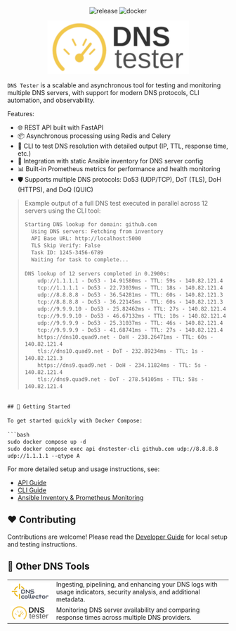 <p align="center">
  <img src="https://img.shields.io/github/v/release/dmachard/dns-tester?logo=github&sort=semver" alt="release"/>
  <img src="https://img.shields.io/docker/pulls/dmachard/dnstester.svg" alt="docker"/>
</p>

<p align="center">
  <img src="docs/logo-dns-tester.png" alt="DNS-collector"/>
</p>

`DNS Tester` is a scalable and asynchronous tool for testing and monitoring multiple DNS servers, with support for modern DNS protocols, CLI automation, and observability.

Features:
- 🌐 REST API built with FastAPI
- 📦 Asynchronous processing using Redis and Celery
- 🧪 CLI to test DNS resolution with detailed output (IP, TTL, response time, etc.)
- 🧾 Integration with static Ansible inventory for DNS server config
- 📊 Built-in Prometheus metrics for performance and health monitoring
- 🛡️ Supports multiple DNS protocols: Do53 (UDP/TCP), DoT (TLS), DoH (HTTPS), and DoQ (QUIC)

> Example output of a full DNS test executed in parallel across 12 servers using the CLI tool:
> 
> ```
> Starting DNS lookup for domain: github.com
>   Using DNS servers: Fetching from inventory
>   API Base URL: http://localhost:5000
>   TLS Skip Verify: False
>   Task ID: 1245-3456-6789
>   Waiting for task to complete...
> 
> DNS lookup of 12 servers completed in 0.2900s:
>     udp://1.1.1.1 - Do53 - 14.91580ms - TTL: 59s - 140.82.121.4
>     tcp://1.1.1.1 - Do53 - 22.73039ms - TTL: 18s - 140.82.121.4
>     udp://8.8.8.8 - Do53 - 36.54281ms - TTL: 60s - 140.82.121.3
>     tcp://8.8.8.8 - Do53 - 36.22145ms - TTL: 60s - 140.82.121.3
>     udp://9.9.9.10 - Do53 - 25.82462ms - TTL: 27s - 140.82.121.4
>     tcp://9.9.9.10 - Do53 - 46.67132ms - TTL: 10s - 140.82.121.4
>     udp://9.9.9.9 - Do53 - 25.31037ms - TTL: 46s - 140.82.121.4
>     tcp://9.9.9.9 - Do53 - 41.68741ms - TTL: 27s - 140.82.121.4
>     https://dns10.quad9.net - DoH - 238.26471ms - TTL: 60s - 140.82.121.4
>     tls://dns10.quad9.net - DoT - 232.89234ms - TTL: 1s - 140.82.121.3
>     https://dns9.quad9.net - DoH - 234.11824ms - TTL: 5s - 140.82.121.4
>     tls://dns9.quad9.net - DoT - 278.54105ms - TTL: 58s - 140.82.121.4
```

## 🚀 Getting Started

To get started quickly with Docker Compose:

```bash
sudo docker compose up -d
sudo docker compose exec api dnstester-cli github.com udp://8.8.8.8 udp://1.1.1.1 --qtype A
```

For more detailed setup and usage instructions, see:
- [API Guide](docs/API_GUIDE.md) 
- [CLI Guide](docs/CLI_GUIDE.md) 
- [Ansible Inventory & Prometheus Monitoring](docs/INTEGRATIONS.md)

## ❤️ Contributing

Contributions are welcome!
Please read the [Developer Guide](CONTRIBUTING.md) for local setup and testing instructions.

## 🧰 Other DNS Tools

| | |
|:--:|------------|
| <a href="https://github.com/dmachard/DNS-collector" target="_blank"><img src="https://github.com/dmachard/DNS-collector/blob/main/docs/dns-collector_logo.png?raw=true" alt="DNS-collector" width="200"/></a> | Ingesting, pipelining, and enhancing your DNS logs with usage indicators, security analysis, and additional metadata. |
| <a href="https://github.com/dmachard/DNS-tester" target="_blank"><img src="https://github.com/dmachard/DNS-tester/blob/main/docs/logo-dns-tester.png?raw=true" alt="DNS-collector" width="200"/></a> | Monitoring DNS server availability and comparing response times across multiple DNS providers. |